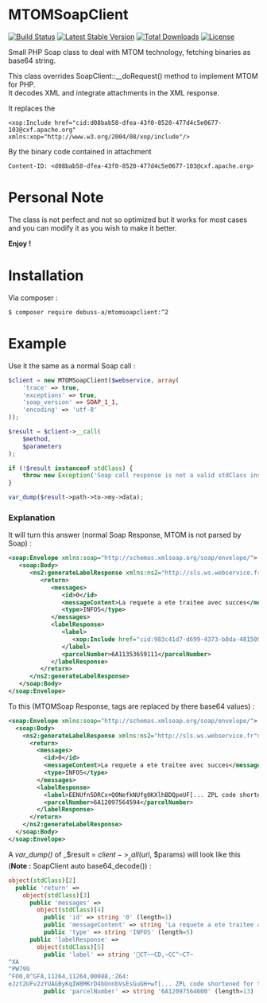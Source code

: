 # MTOMSoapClient
[![Build Status](https://travis-ci.com/debuss/mtomsoapclient.svg?branch=master)](https://travis-ci.com/debuss/mtomsoapclient)
[![Latest Stable Version](https://poser.pugx.org/debuss-a/mtomsoapclient/v)](//packagist.org/packages/debuss-a/mtomsoapclient)
[![Total Downloads](https://poser.pugx.org/debuss-a/mtomsoapclient/downloads)](//packagist.org/packages/debuss-a/mtomsoapclient)
[![License](https://poser.pugx.org/debuss-a/mtomsoapclient/license)](//packagist.org/packages/debuss-a/mtomsoapclient)

Small PHP Soap class to deal with MTOM technology, fetching binaries as base64 string. 

This class overrides SoapClient::__doRequest() method to implement MTOM for PHP.  
It decodes XML and integrate attachments in the XML response.

It replaces the

```
<xop:Include href="cid:d08bab58-dfea-43f0-8520-477d4c5e0677-103@cxf.apache.org" xmlns:xop="http://www.w3.org/2004/08/xop/include"/>
```

By the binary code contained in attachment

```
Content-ID: <d08bab58-dfea-43f0-8520-477d4c5e0677-103@cxf.apache.org>  
```

# Personal Note

The class is not perfect and not so optimized but it works for most cases and you can modify it as you wish to make it better.

**Enjoy !**

# Installation

Via composer :

```
$ composer require debuss-a/mtomsoapclient:^2
```

# Example

Use it the same as a normal Soap call :

```php
$client = new MTOMSoapClient($webservice, array(
    'trace' => true,
    'exceptions' => true,
    'soap_version' => SOAP_1_1,
    'encoding' => 'utf-8'
));

$result = $client->__call(
    $method,
    $parameters
);

if (!$result instanceof stdClass) {
    throw new Exception('Soap call response is not a valid stdClass instance.');
}

var_dump($result->path->to->my->data);
```

### Explanation

It will turn this answer (normal Soap Response, MTOM is not parsed by Soap) :

```xml
<soap:Envelope xmlns:soap="http://schemas.xmlsoap.org/soap/envelope/">  
   <soap:Body>  
      <ns2:generateLabelResponse xmlns:ns2="http://sls.ws.webservice.fr">  
         <return>  
            <messages>  
               <id>0</id>  
               <messageContent>La requete a ete traitee avec succes</messageContent>  
               <type>INFOS</type>  
            </messages>  
            <labelResponse>  
               <label>  
                  <xop:Include href="cid:983c41d7-d699-4373-b8da-4815099ef250-3880@cxf.apache.org" xmlns:xop="http://www.w3.org/2004/08/xop/include"/>  
               </label>  
               <parcelNumber>6A11353659111</parcelNumber>  
            </labelResponse>  
         </return>  
      </ns2:generateLabelResponse>  
   </soap:Body>  
</soap:Envelope>  
```

To this (MTOMSoap Response, <xop> tags are replaced by there base64 values) :

```xml
<soap:Envelope xmlns:soap="http://schemas.xmlsoap.org/soap/envelope/">
  <soap:Body>
    <ns2:generateLabelResponse xmlns:ns2="http://sls.ws.webservice.fr">
      <return>
        <messages>
          <id>0</id>
          <messageContent>La requete a ete traitee avec succes</messageContent>
          <type>INFOS</type>
        </messages>
        <labelResponse>
          <label>EENUfn5DRCx+Q0NefkNUfg0KXlhBDQpeUF[... ZPL code shortened for the sake of this Readme.md ...]</label>
          <parcelNumber>6A12097564594</parcelNumber>
        </labelResponse>
      </return>
    </ns2:generateLabelResponse>
  </soap:Body>
</soap:Envelope>
```

A _var_dump()_ of _$result = $client->__call($url, $params) will look like this (**Note :** SoapClient auto base64_decode()) :

```php
object(stdClass)[2]
  public 'return' => 
    object(stdClass)[3]
      public 'messages' => 
        object(stdClass)[4]
          public 'id' => string '0' (length=1)
          public 'messageContent' => string 'La requete a ete traitee avec succes' (length=41)
          public 'type' => string 'INFOS' (length=5)
      public 'labelResponse' => 
        object(stdClass)[5]
          public 'label' => string 'CT~~CD,~CC^~CT~
^XA
^PW799
^FO0,0^GFA,11264,11264,00088,:Z64:
eJzt2UFv2zYUAGByKqIW8MKrD4bUnnbVsEsGuGH+wf[... ZPL code shortened for the sake of this Readme.md ...]' (length=5856)
          public 'parcelNumber' => string '6A12097564600' (length=13)
```
